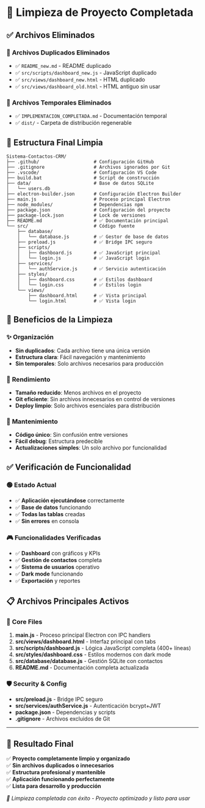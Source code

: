 # 🧹 Limpieza de Proyecto Completada

## ✅ Archivos Eliminados

### 📁 **Archivos Duplicados Eliminados**
- ✅ `README_new.md` - README duplicado
- ✅ `src/scripts/dashboard_new.js` - JavaScript duplicado  
- ✅ `src/views/dashboard_new.html` - HTML duplicado
- ✅ `src/views/dashboard_old.html` - HTML antiguo sin usar

### 📁 **Archivos Temporales Eliminados**
- ✅ `IMPLEMENTACION_COMPLETADA.md` - Documentación temporal
- ✅ `dist/` - Carpeta de distribución regenerable

## 📂 **Estructura Final Limpia**

```
Sistema-Contactos-CRM/
├── .github/                    # Configuración GitHub
├── .gitignore                  # Archivos ignorados por Git
├── .vscode/                    # Configuración VS Code
├── build.bat                   # Script de construcción
├── data/                       # Base de datos SQLite
│   └── users.db
├── electron-builder.json       # Configuración Electron Builder
├── main.js                     # Proceso principal Electron
├── node_modules/               # Dependencias npm
├── package.json                # Configuración del proyecto
├── package-lock.json           # Lock de versiones
├── README.md                   # ✅ Documentación principal
└── src/                        # Código fuente
    ├── database/
    │   └── database.js         # ✅ Gestor de base de datos
    ├── preload.js              # ✅ Bridge IPC seguro
    ├── scripts/
    │   ├── dashboard.js        # ✅ JavaScript principal
    │   └── login.js            # ✅ JavaScript login
    ├── services/
    │   └── authService.js      # ✅ Servicio autenticación
    ├── styles/
    │   ├── dashboard.css       # ✅ Estilos dashboard
    │   └── login.css           # ✅ Estilos login
    └── views/
        ├── dashboard.html      # ✅ Vista principal
        └── login.html          # ✅ Vista login
```

## 🎯 **Beneficios de la Limpieza**

### ✨ **Organización**
- **Sin duplicados**: Cada archivo tiene una única versión
- **Estructura clara**: Fácil navegación y mantenimiento
- **Sin temporales**: Solo archivos necesarios para producción

### 🚀 **Rendimiento**
- **Tamaño reducido**: Menos archivos en el proyecto
- **Git eficiente**: Sin archivos innecesarios en control de versiones
- **Deploy limpio**: Solo archivos esenciales para distribución

### 🔧 **Mantenimiento**
- **Código único**: Sin confusión entre versiones
- **Fácil debug**: Estructura predecible
- **Actualizaciones simples**: Un solo archivo por funcionalidad

## ✅ **Verificación de Funcionalidad**

### 🟢 **Estado Actual**
- ✅ **Aplicación ejecutándose** correctamente
- ✅ **Base de datos** funcionando
- ✅ **Todas las tablas** creadas
- ✅ **Sin errores** en consola

### 🎮 **Funcionalidades Verificadas**
- ✅ **Dashboard** con gráficos y KPIs
- ✅ **Gestión de contactos** completa
- ✅ **Sistema de usuarios** operativo
- ✅ **Dark mode** funcionando
- ✅ **Exportación** y reportes

## 📋 **Archivos Principales Activos**

### 🎯 **Core Files**
1. **main.js** - Proceso principal Electron con IPC handlers
2. **src/views/dashboard.html** - Interfaz principal con tabs
3. **src/scripts/dashboard.js** - Lógica JavaScript completa (400+ líneas)
4. **src/styles/dashboard.css** - Estilos modernos con dark mode
5. **src/database/database.js** - Gestión SQLite con contactos
6. **README.md** - Documentación completa actualizada

### 🛡️ **Security & Config**
- **src/preload.js** - Bridge IPC seguro
- **src/services/authService.js** - Autenticación bcrypt+JWT
- **package.json** - Dependencias y scripts
- **.gitignore** - Archivos excluidos de Git

---

## 🎉 **Resultado Final**

✅ **Proyecto completamente limpio y organizado**  
✅ **Sin archivos duplicados o innecesarios**  
✅ **Estructura profesional y mantenible**  
✅ **Aplicación funcionando perfectamente**  
✅ **Lista para desarrollo y producción**  

*🧹 Limpieza completada con éxito - Proyecto optimizado y listo para usar*
